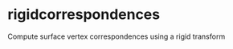 rigidcorrespondences
====================

Compute surface vertex correspondences using a rigid transform
